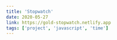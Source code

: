 ```yaml
---
title: 'Stopwatch'
date: 2020-05-27
link: https://gold-stopwatch.netlify.app
tags: ['project', 'javascript', 'time']
---
```


